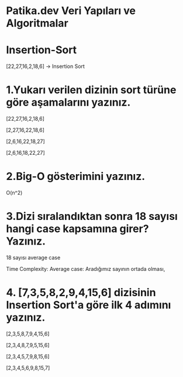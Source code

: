 
# Patika.dev Veri Yapıları ve Algoritmalar 

# Insertion-Sort 

[22,27,16,2,18,6] -> Insertion Sort

# 1.Yukarı verilen dizinin sort türüne göre aşamalarını yazınız.

[22,27,16,2,18,6] 

[2,27,16,22,18,6] 

[2,6,16,22,18,27] 

[2,6,16,18,22,27]

# 2.Big-O gösterimini yazınız. 

O(n^2)

# 3.Dizi sıralandıktan sonra 18 sayısı hangi case kapsamına girer? Yazınız.
18 sayısı average case 

Time Complexity: Average case: Aradığımız sayının ortada olması,

# 4. [7,3,5,8,2,9,4,15,6] dizisinin Insertion Sort'a göre ilk 4 adımını yazınız.

[2,3,5,8,7,9,4,15,6] 

[2,3,4,8,7,9,5,15,6]

[2,3,4,5,7,9,8,15,6]

[2,3,4,5,6,9,8,15,7]
